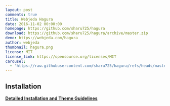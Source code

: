 ```yaml
---
layout: post
comments: true
title: Webjeda Hagura
date: 2016-11-02 00:00:00
homepage: https://github.com/sharu725/hagura
download: https://github.com/sharu725/hagura/archive/master.zip
demo: https://webjeda.com/hagura
author: webjeda
thumbnail: hagura.png
license: MIT
license_link: https://opensource.org/licenses/MIT
carousel:
  - 'https://raw.githubusercontent.com/sharu725/hagura/refs/heads/master/assets/images/hagura-dark-jekyll-theme.png'
---
```


## Installation

[**Detailed Installation and Theme Guidelines**](https://blog.webjeda.com/jekyll-themes/)
